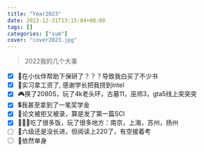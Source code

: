 ```yaml
---
title: "Year2023"
date: 2022-12-31T13:15:04+08:00
tags: []
categories: ["sum"]
cover: "cover2023.jpg"
---
```

> 2022我的几个大事

<!--more-->

* [x] :tophat:在小伙伴帮助下保研了？？？导致我白买了不少书
* [x] :money_with_wings:实习拿工资了, 感谢学长把我捞到intel
* [x] :video_game:换了2080S，玩了4k老头环，古墓11，巫师3，gta5线上突突突
* [x] :heavy_dollar_sign:我甚至拿到了一笔奖学金
* [x] :bookmark_tabs:论文被拒又被录，算是发了第一篇SCI
* [x] :people_holding_hands:吃了很多饭，玩了很多地方：南京，上海，苏州，扬州
* [ ] :clown_face:六级还是没长进，但阅读上220了，有空接着考
* [ ] :dog:依然单身

